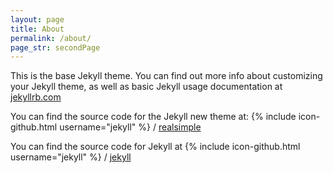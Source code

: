 ```yaml
---
layout: page
title: About
permalink: /about/
page_str: secondPage
---
```


This is the base Jekyll theme. You can find out more info about customizing your Jekyll theme, as well as basic Jekyll usage documentation at [jekyllrb.com](http://jekyllrb.com/)

You can find the source code for the Jekyll new theme at:
{% include icon-github.html username="jekyll" %} /
[realsimple](https://github.com/jekyll/realsimple)

You can find the source code for Jekyll at
{% include icon-github.html username="jekyll" %} /
[jekyll](https://github.com/jekyll/jekyll)
